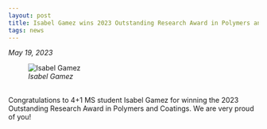 ```yaml
---
layout: post
title: Isabel Gamez wins 2023 Outstanding Research Award in Polymers and Coatings
tags: news
---
```


<em>May 19, 2023</em><br>

<figure>
  <img src="https://lesliehamachi.github.io/images/Isabel_Gamez.jpg" alt="Isabel Gamez" title="Isabel Gamez">
  <figcaption><em>Isabel Gamez</em></figcaption>
</figure>  
<br>
Congratulations to 4+1 MS student Isabel Gamez for winning the 2023 Outstanding Research Award in Polymers and Coatings. We are very proud of you!
